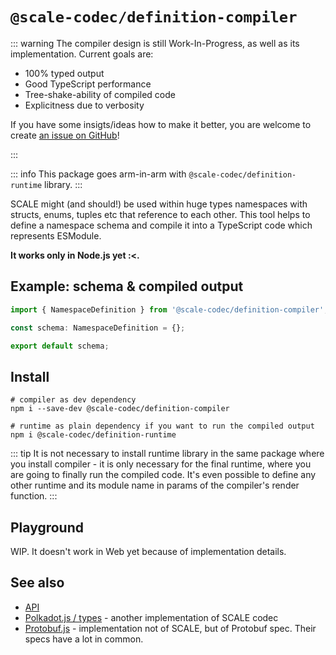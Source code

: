 # `@scale-codec/definition-compiler`

::: warning
The compiler design is still Work-In-Progress, as well as its implementation. Current goals are:

-   100% typed output
-   Good TypeScript performance
-   Tree-shake-ability of compiled code
-   Explicitness due to verbosity

If you have some insigts/ideas how to make it better, you are welcome to create [an issue on GitHub](https://github.com/soramitsu/scale-codec-js-library/issues)!

:::

::: info
This package goes arm-in-arm with `@scale-codec/definition-runtime` library.
:::

SCALE might (and should!) be used within huge types namespaces with structs, enums, tuples etc that reference to each other. This tool helps to define a namespace schema and compile it into a TypeScript code which represents ESModule.

**It works only in Node.js yet :&lt;.**

## Example: schema & compiled output

```ts
import { NamespaceDefinition } from '@scale-codec/definition-compiler';

const schema: NamespaceDefinition = {};

export default schema;
```

## Install

```shell
# compiler as dev dependency
npm i --save-dev @scale-codec/definition-compiler

# runtime as plain dependency if you want to run the compiled output
npm i @scale-codec/definition-runtime
```

::: tip
It is not necessary to install runtime library in the same package where you install compiler - it is only necessary for the final runtime, where you are going to finally run the compiled code. It's even possible to define any other runtime and its module name in params of the compiler's render function.
:::

## Playground

WIP. It doesn't work in Web yet because of implementation details.

## See also

-   [API](../api/definition-compiler)
-   [Polkadot.js / types](https://github.com/polkadot-js/api/tree/master/packages/types) - another implementation of SCALE codec
-   [Protobuf.js](https://protobufjs.github.io/protobuf.js/index.html) - implementation not of SCALE, but of Protobuf spec. Their specs have a lot in common.
